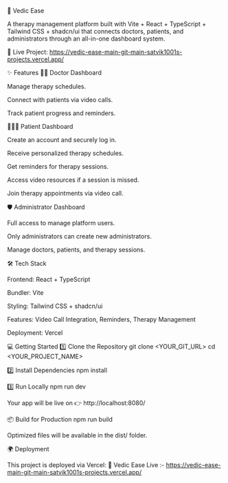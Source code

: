 🌿 Vedic Ease

A therapy management platform built with Vite + React + TypeScript + Tailwind CSS + shadcn/ui that connects doctors, patients, and administrators through an all-in-one dashboard system.

🔗 Live Project: https://vedic-ease-main-git-main-satvik1001s-projects.vercel.app/

✨ Features
👨‍⚕️ Doctor Dashboard

Manage therapy schedules.

Connect with patients via video calls.

Track patient progress and reminders.

🧑‍🤝‍🧑 Patient Dashboard

Create an account and securely log in.

Receive personalized therapy schedules.

Get reminders for therapy sessions.

Access video resources if a session is missed.

Join therapy appointments via video call.

🛡️ Administrator Dashboard

Full access to manage platform users.

Only administrators can create new administrators.

Manage doctors, patients, and therapy sessions.

🛠️ Tech Stack

Frontend: React + TypeScript

Bundler: Vite

Styling: Tailwind CSS + shadcn/ui

Features: Video Call Integration, Reminders, Therapy Management

Deployment: Vercel

💻 Getting Started
1️⃣ Clone the Repository
git clone <YOUR_GIT_URL>
cd <YOUR_PROJECT_NAME>

2️⃣ Install Dependencies
npm install

3️⃣ Run Locally
npm run dev


Your app will be live on 👉 http://localhost:8080/

📦 Build for Production
npm run build


Optimized files will be available in the dist/ folder.

🌍 Deployment

This project is deployed via Vercel:
🔗 Vedic Ease Live :- https://vedic-ease-main-git-main-satvik1001s-projects.vercel.app/
